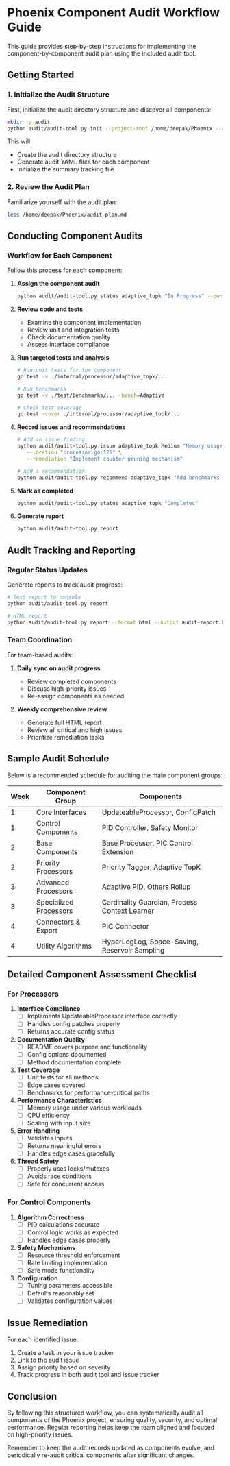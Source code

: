 # Phoenix Component Audit Workflow Guide

This guide provides step-by-step instructions for implementing the component-by-component audit plan using the included audit tool.

## Getting Started

### 1. Initialize the Audit Structure

First, initialize the audit directory structure and discover all components:

```bash
mkdir -p audit
python audit/audit-tool.py init --project-root /home/deepak/Phoenix --audit-dir audit
```

This will:
- Create the audit directory structure
- Generate audit YAML files for each component
- Initialize the summary tracking file

### 2. Review the Audit Plan

Familiarize yourself with the audit plan:

```bash
less /home/deepak/Phoenix/audit-plan.md
```

## Conducting Component Audits

### Workflow for Each Component

Follow this process for each component:

1. **Assign the component audit**
   ```bash
   python audit/audit-tool.py status adaptive_topk "In Progress" --owner "Jane Doe"
   ```

2. **Review code and tests**
   - Examine the component implementation
   - Review unit and integration tests
   - Check documentation quality
   - Assess interface compliance

3. **Run targeted tests and analysis**
   ```bash
   # Run unit tests for the component
   go test -v ./internal/processor/adaptive_topk/...
   
   # Run benchmarks
   go test -v ./test/benchmarks/... -bench=Adaptive
   
   # Check test coverage
   go test -cover ./internal/processor/adaptive_topk/...
   ```

4. **Record issues and recommendations**
   ```bash
   # Add an issue finding
   python audit/audit-tool.py issue adaptive_topk Medium "Memory usage grows with high cardinality" \
      --location "processor.go:125" \
      --remediation "Implement counter pruning mechanism"
   
   # Add a recommendation
   python audit/audit-tool.py recommend adaptive_topk "Add benchmarks for skewed distributions"
   ```

5. **Mark as completed**
   ```bash
   python audit/audit-tool.py status adaptive_topk "Completed"
   ```

6. **Generate report**
   ```bash
   python audit/audit-tool.py report
   ```

## Audit Tracking and Reporting

### Regular Status Updates

Generate reports to track audit progress:

```bash
# Text report to console
python audit/audit-tool.py report

# HTML report
python audit/audit-tool.py report --format html --output audit-report.html
```

### Team Coordination

For team-based audits:

1. **Daily sync on audit progress**
   - Review completed components
   - Discuss high-priority issues
   - Re-assign components as needed

2. **Weekly comprehensive review**
   - Generate full HTML report
   - Review all critical and high issues
   - Prioritize remediation tasks

## Sample Audit Schedule

Below is a recommended schedule for auditing the main component groups:

| Week | Component Group | Components |
|------|----------------|------------|
| 1 | Core Interfaces | UpdateableProcessor, ConfigPatch |
| 1 | Control Components | PID Controller, Safety Monitor |
| 2 | Base Components | Base Processor, PIC Control Extension |
| 2 | Priority Processors | Priority Tagger, Adaptive TopK |
| 3 | Advanced Processors | Adaptive PID, Others Rollup |
| 3 | Specialized Processors | Cardinality Guardian, Process Context Learner |
| 4 | Connectors & Export | PIC Connector |
| 4 | Utility Algorithms | HyperLogLog, Space-Saving, Reservoir Sampling |

## Detailed Component Assessment Checklist

### For Processors

1. **Interface Compliance**
   - [ ] Implements UpdateableProcessor interface correctly
   - [ ] Handles config patches properly
   - [ ] Returns accurate config status

2. **Documentation Quality**
   - [ ] README covers purpose and functionality
   - [ ] Config options documented
   - [ ] Method documentation complete

3. **Test Coverage**
   - [ ] Unit tests for all methods
   - [ ] Edge cases covered
   - [ ] Benchmarks for performance-critical paths

4. **Performance Characteristics**
   - [ ] Memory usage under various workloads
   - [ ] CPU efficiency
   - [ ] Scaling with input size

5. **Error Handling**
   - [ ] Validates inputs
   - [ ] Returns meaningful errors
   - [ ] Handles edge cases gracefully

6. **Thread Safety**
   - [ ] Properly uses locks/mutexes
   - [ ] Avoids race conditions
   - [ ] Safe for concurrent access

### For Control Components

1. **Algorithm Correctness**
   - [ ] PID calculations accurate
   - [ ] Control logic works as expected
   - [ ] Handles edge cases properly

2. **Safety Mechanisms**
   - [ ] Resource threshold enforcement
   - [ ] Rate limiting implementation
   - [ ] Safe mode functionality

3. **Configuration**
   - [ ] Tuning parameters accessible
   - [ ] Defaults reasonably set
   - [ ] Validates configuration values

## Issue Remediation

For each identified issue:

1. Create a task in your issue tracker
2. Link to the audit issue
3. Assign priority based on severity
4. Track progress in both audit tool and issue tracker

## Conclusion

By following this structured workflow, you can systematically audit all components of the Phoenix project, ensuring quality, security, and optimal performance. Regular reporting helps keep the team aligned and focused on high-priority issues.

Remember to keep the audit records updated as components evolve, and periodically re-audit critical components after significant changes.
